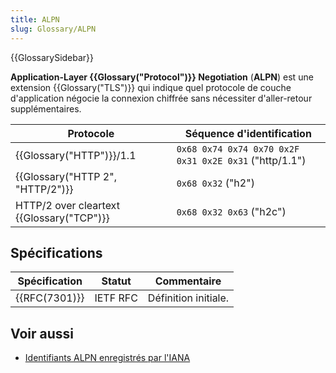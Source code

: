 ```yaml
---
title: ALPN
slug: Glossary/ALPN
---
```


{{GlossarySidebar}}

**Application-Layer {{Glossary("Protocol")}} Negotiation** (**ALPN**) est une extension {{Glossary("TLS")}} qui indique quel protocole de couche d'application négocie la connexion chiffrée sans nécessiter d'aller-retour supplémentaires.

| Protocole                                 | Séquence d'identification                              |
| ----------------------------------------- | ------------------------------------------------------ |
| {{Glossary("HTTP")}}/1.1                  | `0x68 0x74 0x74 0x70 0x2F 0x31 0x2E 0x31` ("http/1.1") |
| {{Glossary("HTTP 2", "HTTP/2")}}          | `0x68 0x32` ("h2")                                     |
| HTTP/2 over cleartext {{Glossary("TCP")}} | `0x68 0x32 0x63` ("h2c")                               |

## Spécifications

| Spécification | Statut   | Commentaire          |
| ------------- | -------- | -------------------- |
| {{RFC(7301)}} | IETF RFC | Définition initiale. |

## Voir aussi

- [Identifiants ALPN enregistrés par l'IANA](https://www.iana.org/assignments/tls-extensiontype-values/tls-extensiontype-values.xhtml#alpn-protocol-ids)

